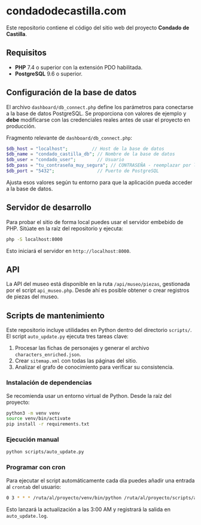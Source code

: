 # condadodecastilla.com

Este repositorio contiene el código del sitio web del proyecto **Condado de Castilla**.

## Requisitos

- **PHP** 7.4 o superior con la extensión PDO habilitada.
- **PostgreSQL** 9.6 o superior.

## Configuración de la base de datos

El archivo `dashboard/db_connect.php` define los parámetros para conectarse a la base de datos PostgreSQL. Se proporciona con valores de ejemplo y **debe** modificarse con las credenciales reales antes de usar el proyecto en producción.

Fragmento relevante de `dashboard/db_connect.php`:

```php
$db_host = "localhost";         // Host de la base de datos
$db_name = "condado_castilla_db"; // Nombre de la base de datos
$db_user = "condado_user";        // Usuario
$db_pass = "tu_contraseña_muy_segura"; // CONTRASEÑA - reemplazar por la real
$db_port = "5432";                // Puerto de PostgreSQL
```

Ajusta esos valores según tu entorno para que la aplicación pueda acceder a la base de datos.

## Servidor de desarrollo

Para probar el sitio de forma local puedes usar el servidor embebido de PHP. Sitúate en la raíz del repositorio y ejecuta:

```bash
php -S localhost:8000
```

Esto iniciará el servidor en `http://localhost:8000`.

## API

La API del museo está disponible en la ruta `/api/museo/piezas`, gestionada por el script `api_museo.php`. Desde ahí es posible obtener o crear registros de piezas del museo.


## Scripts de mantenimiento

Este repositorio incluye utilidades en Python dentro del directorio `scripts/`. El script `auto_update.py` ejecuta tres tareas clave:

1. Procesar las fichas de personajes y generar el archivo `characters_enriched.json`.
2. Crear `sitemap.xml` con todas las páginas del sitio.
3. Analizar el grafo de conocimiento para verificar su consistencia.

### Instalación de dependencias

Se recomienda usar un entorno virtual de Python. Desde la raíz del proyecto:

```bash
python3 -m venv venv
source venv/bin/activate
pip install -r requirements.txt
```

### Ejecución manual

```bash
python scripts/auto_update.py
```

### Programar con cron

Para ejecutar el script automáticamente cada día puedes añadir una entrada al `crontab` del usuario:

```bash
0 3 * * * /ruta/al/proyecto/venv/bin/python /ruta/al/proyecto/scripts/auto_update.py >> /ruta/al/proyecto/auto_update.log 2>&1
```

Esto lanzará la actualización a las 3:00 AM y registrará la salida en `auto_update.log`.
